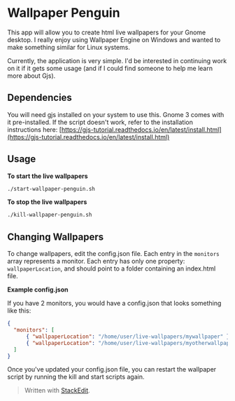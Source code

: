 # Wallpaper Penguin

This app will allow you to create html live wallpapers for your Gnome desktop. I really enjoy using Wallpaper Engine on Windows and wanted to make something similar for Linux systems.

Currently, the application is very simple. I'd be interested in continuing work on it if it gets some usage (and if I could find someone to help me learn more about Gjs).

## Dependencies

You will need gjs installed on your system to use this. Gnome 3 comes with it pre-installed. If the script doesn't work, refer to the installation instructions here: [https://gjs-tutorial.readthedocs.io/en/latest/install.html](https://gjs-tutorial.readthedocs.io/en/latest/install.html)

## Usage

**To start the live wallpapers**
```bash
./start-wallpaper-penguin.sh
```

**To stop the live wallpapers**
```bash
./kill-wallpaper-penguin.sh
```

## Changing Wallpapers

To change wallpapers, edit the config.json file. Each entry in the `monitors` array represents a monitor. Each entry has only one property: `wallpaperLocation`, and should point to a folder containing an index.html file.

**Example config.json**

If you have 2 monitors, you would have a config.json that looks something like this:

```json
{
  "monitors": [
	  { "wallpaperLocation": "/home/user/live-wallpapers/mywallpaper" },
	  { "wallpaperLocation": "/home/user/live-wallpapers/myotherwallpaper" }
  ]
}
```

Once you've updated your config.json file, you can restart the wallpaper script by running the kill and start scripts again.

> Written with [StackEdit](https://stackedit.io/).
